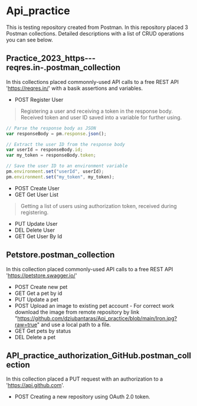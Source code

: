 Api_practice
============

This is testing repository created from Postman. In this repository placed 3 Postman collections. Detailed descriptions with a list of CRUD operations you can see below.


Practice_2023_https---reqres.in-.postman_collection
---------------------------------------------------

In this collections placed commonnly-used API calls to a free REST API 'https://reqres.in/' with a basik assertions and variables.

* POST Register User
  
> Registering a user and receiving a token in the response body. Received token and user ID saved into a variable for further using.

 ```JavaScript
// Parse the response body as JSON
var responseBody = pm.response.json();

// Extract the user ID from the response body
var userId = responseBody.id;
var my_token = responseBody.token;

// Save the user ID to an environment variable
pm.environment.set("userId", userId);
pm.environment.set("my_token", my_token);
``` 
  
* POST Create User
* GET Get User List
  
> Getting a list of users using authorization token, received during registering. 
  
* PUT Update User
* DEL Delete User
* GET Get User By Id


Petstore.postman_collection
---------------------------

In this collection placed commonly-used API calls to a free REST API 'https://petstore.swagger.io/'

* POST Create new pet
* GET Get a pet by id
* PUT Update a pet
* POST Upload an image to existing pet account - For correct work download the image from remote repository by link "https://github.com/dziubantaras/Api_practice/blob/main/Iron.jpg?raw=true" and use a local path to a file.
* GET Get pets by status
* DEL Delete a pet


API_practice_authorization_GitHub.postman_collection
----------------------------------------------------

In this collection placed a PUT request with an authorization to a 'https://api.github.com'.

* POST Creating a new repository using OAuth 2.0 token.




